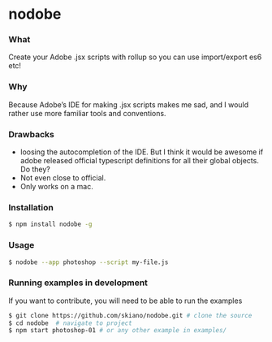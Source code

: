 # nodobe

### What

Create your Adobe .jsx scripts with rollup so you can use import/export es6 etc!

### Why

Because Adobe’s IDE for making .jsx scripts makes me sad, and I would rather use more familiar tools and conventions.

### Drawbacks

* loosing the autocompletion of the IDE. But I think it would be awesome if adobe released official typescript definitions for all their global objects. Do they?
* Not even close to official.
* Only works on a mac.

### Installation

```bash
$ npm install nodobe -g
```

### Usage

```bash
$ nodobe --app photoshop --script my-file.js
```

### Running examples in development

If you want to contribute, you will need to be able to run the examples

```bash
$ git clone https://github.com/skiano/nodobe.git # clone the source
$ cd nodobe  # navigate to project
$ npm start photoshop-01 # or any other example in examples/
```
